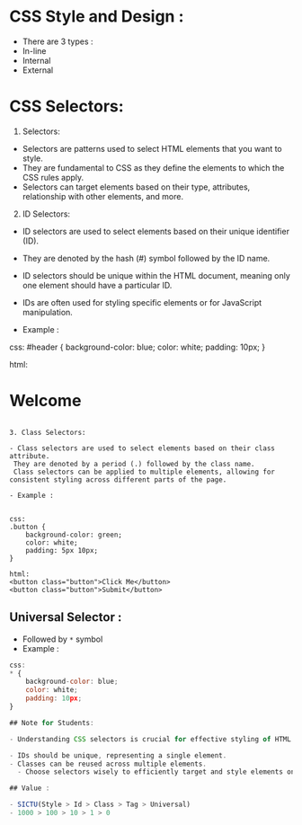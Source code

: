 # CSS Style and Design :

- There are 3 types :
- In-line
- Internal
- External

# CSS Selectors:

1. Selectors:

- Selectors are patterns used to select HTML elements that you want to style.
- They are fundamental to CSS as they define the elements to which the CSS rules apply.
- Selectors can target elements based on their type, attributes, relationship with other elements, and more.

2. ID Selectors:

- ID selectors are used to select elements based on their unique identifier (ID).
- They are denoted by the hash (#) symbol followed by the ID name.
- ID selectors should be unique within the HTML document, meaning only one element should have a particular ID.
- IDs are often used for styling specific elements or for JavaScript manipulation.

- Example :


css:
#header {
    background-color: blue;
    color: white;
    padding: 10px;
}

html:
<div id="header">
    <h1>Welcome</h1>
</div>


```

3. Class Selectors:

- Class selectors are used to select elements based on their class attribute.
 They are denoted by a period (.) followed by the class name.
 Class selectors can be applied to multiple elements, allowing for consistent styling across different parts of the page.

- Example :


css:
.button {
    background-color: green;
    color: white;
    padding: 5px 10px;
}

html:
<button class="button">Click Me</button>
<button class="button">Submit</button>

```

## Universal Selector :

- Followed by `*` symbol
- Example :

```Javascript
css:
* {
    background-color: blue;
    color: white;
    padding: 10px;
}

## Note for Students:

- Understanding CSS selectors is crucial for effective styling of HTML elements. Remember:

- IDs should be unique, representing a single element.
- Classes can be reused across multiple elements.
  - Choose selectors wisely to efficiently target and style elements on your webpage.

## Value :

- SICTU(Style > Id > Class > Tag > Universal)
- 1000 > 100 > 10 > 1 > 0
```